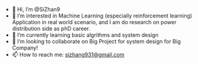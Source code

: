 - 👋 Hi, I’m @SiZhan9
- 👀 I’m interested in Machine Learning (especially reinforcement learning) Application in real world scenario, and I am do research on power distribution side as phD career.
- 🌱 I’m currently learning basic algrithms and system design
- 💞️ I’m looking to collaborate on Big Project for system design for Big Company!
- 📫 How to reach me: sizhang931@gmail.com

<!---
SiZhan9/SiZhan9 is a ✨ special ✨ repository because its `README.md` (this file) appears on your GitHub profile.
You can click the Preview link to take a look at your changes.
--->
